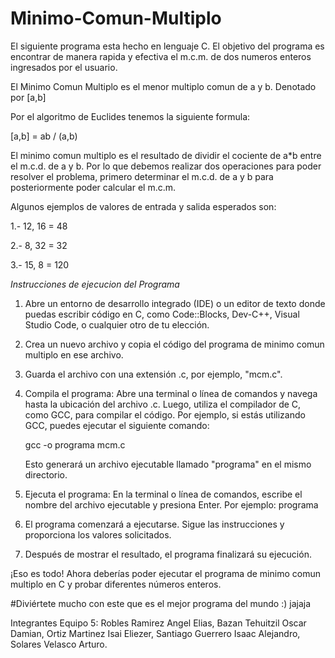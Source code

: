 # Minimo-Comun-Multiplo
El siguiente programa esta hecho en lenguaje C. El objetivo del programa es encontrar de manera rapida y efectiva el m.c.m. de dos numeros enteros ingresados por el usuario.

El Minimo Comun Multiplo es el menor multiplo comun de a y b. Denotado por [a,b] 

Por el algoritmo de Euclides tenemos la siguiente formula:

[a,b] = ab / (a,b) 

El minimo comun multiplo es el resultado de dividir el cociente de a*b entre el m.c.d. de a y b. Por lo que debemos realizar dos operaciones para poder resolver el problema, primero determinar el m.c.d. de a y b para posteriormente poder calcular el m.c.m. 


Algunos ejemplos de valores de entrada y salida esperados son:

1.- 12, 16 = 48

2.- 8, 32 = 32

3.- 15, 8 = 120


*Instrucciones de ejecucion del Programa*

1. Abre un entorno de desarrollo integrado (IDE) o un editor de texto donde puedas escribir código en C, como Code::Blocks, Dev-C++, Visual Studio Code, o cualquier otro de tu elección.

2. Crea un nuevo archivo y copia el código del programa de minimo comun multiplo en ese archivo.

3. Guarda el archivo con una extensión .c, por ejemplo, "mcm.c".

4. Compila el programa: Abre una terminal o línea de comandos y navega hasta la ubicación del archivo .c. Luego, utiliza el compilador de C, como GCC, para compilar el código. Por ejemplo, si estás utilizando GCC, puedes ejecutar el siguiente comando:

   gcc -o programa mcm.c
 
   Esto generará un archivo ejecutable llamado "programa" en el mismo directorio.

5. Ejecuta el programa: En la terminal o línea de comandos, escribe el nombre del archivo ejecutable y presiona Enter. Por ejemplo: programa

6. El programa comenzará a ejecutarse. Sigue las instrucciones y proporciona los valores solicitados.

7. Después de mostrar el resultado, el programa finalizará su ejecución.

¡Eso es todo! Ahora deberías poder ejecutar el programa de minimo comun multiplo en C y probar diferentes números enteros.

#Diviértete mucho con este que es el mejor programa del mundo :) jajaja

Integrantes Equipo 5: Robles Ramirez Angel Elias, Bazan Tehuitzil Oscar Damian, Ortiz Martinez Isai Eliezer, Santiago Guerrero Isaac Alejandro, Solares Velasco Arturo.

     
